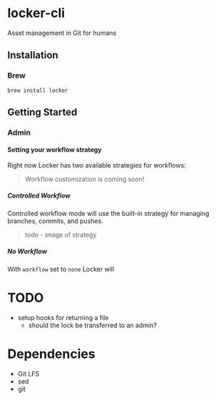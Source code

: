 # locker-cli
Asset management in Git for humans

## Installation
### Brew
```shell
brew install locker
```

## Getting Started
### Admin

#### Setting your workflow strategy
Right now Locker has two available strategies for workflows:
> Workflow customization is coming soon!

##### Controlled Workflow
Controlled workflow mode will use the built-in strategy for managing branches, commits, and pushes.
> todo - image of strategy

##### No Workflow
With `workflow` set to `none` Locker will 


# TODO
- setup hooks for returning a file
  - should the lock be transferred to an admin?

# Dependencies
- Git LFS
- sed
- git